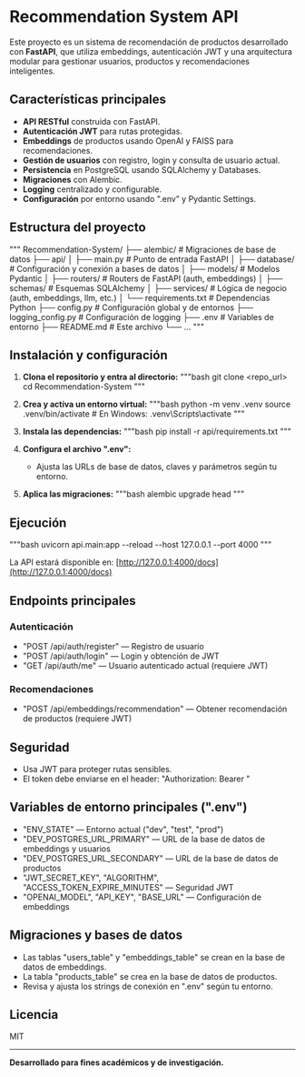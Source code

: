 # Recommendation System API

Este proyecto es un sistema de recomendación de productos desarrollado con **FastAPI**, que utiliza embeddings, autenticación JWT y una arquitectura modular para gestionar usuarios, productos y recomendaciones inteligentes.

## Características principales

- **API RESTful** construida con FastAPI.
- **Autenticación JWT** para rutas protegidas.
- **Embeddings** de productos usando OpenAI y FAISS para recomendaciones.
- **Gestión de usuarios** con registro, login y consulta de usuario actual.
- **Persistencia** en PostgreSQL usando SQLAlchemy y Databases.
- **Migraciones** con Alembic.
- **Logging** centralizado y configurable.
- **Configuración** por entorno usando ".env" y Pydantic Settings.

## Estructura del proyecto

"""
Recommendation-System/
├── alembic/                  # Migraciones de base de datos
├── api/
│   ├── main.py               # Punto de entrada FastAPI
│   ├── database/             # Configuración y conexión a bases de datos
│   ├── models/               # Modelos Pydantic
│   ├── routers/              # Routers de FastAPI (auth, embeddings)
│   ├── schemas/              # Esquemas SQLAlchemy
│   ├── services/             # Lógica de negocio (auth, embeddings, llm, etc.)
│   └── requirements.txt      # Dependencias Python
├── config.py                 # Configuración global y de entornos
├── logging_config.py         # Configuración de logging
├── .env                      # Variables de entorno
├── README.md                 # Este archivo
└── ...
"""

## Instalación y configuración

1. **Clona el repositorio y entra al directorio:**
   """bash
   git clone <repo_url>
   cd Recommendation-System
   """
2. **Crea y activa un entorno virtual:**
   """bash
   python -m venv .venv
   source .venv/bin/activate  # En Windows: .venv\Scripts\activate
   """
3. **Instala las dependencias:**
   """bash
   pip install -r api/requirements.txt
   """
4. **Configura el archivo ".env":**
   - Ajusta las URLs de base de datos, claves y parámetros según tu entorno.

5. **Aplica las migraciones:**
   """bash
   alembic upgrade head
   """

## Ejecución

"""bash
uvicorn api.main:app --reload --host 127.0.0.1 --port 4000
"""

La API estará disponible en: [http://127.0.0.1:4000/docs](http://127.0.0.1:4000/docs)

## Endpoints principales

### Autenticación
- "POST /api/auth/register" — Registro de usuario
- "POST /api/auth/login" — Login y obtención de JWT
- "GET /api/auth/me" — Usuario autenticado actual (requiere JWT)

### Recomendaciones
- "POST /api/embeddings/recommendation" — Obtener recomendación de productos (requiere JWT)

## Seguridad
- Usa JWT para proteger rutas sensibles.
- El token debe enviarse en el header: "Authorization: Bearer <token>"

## Variables de entorno principales (".env")
- "ENV_STATE" — Entorno actual ("dev", "test", "prod")
- "DEV_POSTGRES_URL_PRIMARY" — URL de la base de datos de embeddings y usuarios
- "DEV_POSTGRES_URL_SECONDARY" — URL de la base de datos de productos
- "JWT_SECRET_KEY", "ALGORITHM", "ACCESS_TOKEN_EXPIRE_MINUTES" — Seguridad JWT
- "OPENAI_MODEL", "API_KEY", "BASE_URL" — Configuración de embeddings

## Migraciones y bases de datos
- Las tablas "users_table" y "embeddings_table" se crean en la base de datos de embeddings.
- La tabla "products_table" se crea en la base de datos de productos.
- Revisa y ajusta los strings de conexión en ".env" según tu entorno.

## Licencia
MIT

---

**Desarrollado para fines académicos y de investigación.**
